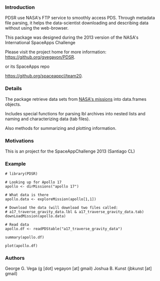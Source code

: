 ### Introduction
PDSR use NASA's FTP service to smoothly access PDS. Through metadata 
file parsing, it helps the data-scientist downloading and describing
data without using the web-browser.

This package was designed during the 2013 version of the NASA's 
International SpaceApps Challenge

Please visit the project home for more information:
https://github.org/gvegayon/PDSR.

or its SpaceApps repo

https://github.org/spaceappcl/team20.

### Details
The package retrieve data sets from 
[NASA's missions](http://pds.jpl.nasa.gov/tools/dsstatus/dsidStatus.jsp?sortOpt1=di.dsid&sortOpt2=&sortOpt3=&sortOpt4=&sortOpt5=&nodename=ALL&col2=dm.msnname&col3=&col4=&col5=&Go=Submit)
into data.frames objects.

Includes special functions for parsing lbl archives into nested lists
and naming and characterizing data (tab files).

Also methods for summarizing and plotting information.

### Motivations
This is an project for the SpaceAppChallenge 2013 (Santiago CL)

### Example
```
# library(PDSR)

# Looking up for Apollo 17
apollo <- dirMissions("apollo 17")

# What data is there
apollo.data <- exploreMission(apollo[1,1])

# Download the data (will download two files called:
# a17_traverse_gravity_data.lbl & a17_traverse_gravity_data.tab)
downLoadMission(apollo.data)

# Read data
apollo.df <- readPDStable("a17_traverse_gravity_data")

summary(apollo.df)

plot(apollo.df)
```
### Authors
George G. Vega (g [dot] vegayon [at] gmail)
Joshua B. Kunst (jbkunst [at] gmail)
